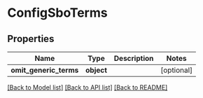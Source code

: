 # ConfigSboTerms

## Properties
Name | Type | Description | Notes
------------ | ------------- | ------------- | -------------
**omit_generic_terms** | **object** |  | [optional] 

[[Back to Model list]](../README.md#documentation-for-models) [[Back to API list]](../README.md#documentation-for-api-endpoints) [[Back to README]](../README.md)

